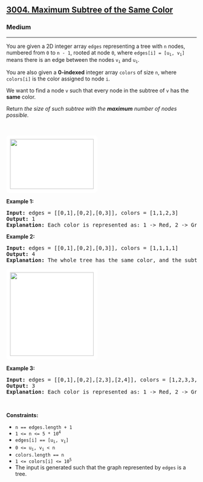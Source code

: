 <h2><a href="https://leetcode.com/problems/maximum-subtree-of-the-same-color/">3004. Maximum Subtree of the Same Color</a></h2><h3>Medium</h3><hr><div><p>You are given a 2D integer array <code>edges</code> representing a tree with <code>n</code> nodes, numbered from <code>0</code> to <code>n - 1</code>, rooted at node <code>0</code>, where <code>edges[i] = [u<sub>i</sub>, v<sub>i</sub>]</code> means there is an edge between the nodes <code>v<sub>i</sub></code> and <code>u<sub>i</sub></code>.</p>

<p>You are also given a <strong>0-indexed</strong> integer array <code>colors</code> of size <code>n</code>, where <code>colors[i]</code> is the color assigned to node <code>i</code>.</p>

<p>We want to find a node <code>v</code> such that every node in the <span data-keyword="subtree-of-node">subtree</span> of <code>v</code> has the <strong>same</strong> color.</p>

<p>Return <em>the size of such subtree with the <strong>maximum</strong> number of nodes possible.</em></p>

<p>&nbsp;</p>
<p><strong><img alt="" src="https://assets.leetcode.com/static_assets/others/20231216-134026.png" style="padding: 10px; background: rgb(255, 255, 255); border-radius: 0.5rem; width: 221px; height: 132px;"></strong></p>

<p><strong class="example">Example 1:</strong></p>

<pre><strong>Input:</strong> edges = [[0,1],[0,2],[0,3]], colors = [1,1,2,3]
<strong>Output:</strong> 1
<strong>Explanation:</strong> Each color is represented as: 1 -&gt; Red, 2 -&gt; Green, 3 -&gt; Blue. We can see that the subtree rooted at node 0 has children with different colors. Any other subtree is of the same color and has a size of 1. Hence, we return 1.
</pre>

<p><strong class="example">Example 2:</strong></p>

<pre><strong>Input:</strong> edges = [[0,1],[0,2],[0,3]], colors = [1,1,1,1]
<strong>Output:</strong> 4
<strong>Explanation:</strong> The whole tree has the same color, and the subtree rooted at node 0 has the most number of nodes which is 4. Hence, we return 4.
</pre>

<p><strong><img alt="" src="https://assets.leetcode.com/static_assets/others/20231216-134017.png" style="padding: 10px; background: rgb(255, 255, 255); border-radius: 0.5rem; width: 221px; height: 221px;"></strong></p>

<p><strong class="example">Example 3:</strong></p>

<pre><strong>Input:</strong> edges = [[0,1],[0,2],[2,3],[2,4]], colors = [1,2,3,3,3]
<strong>Output:</strong> 3
<strong>Explanation:</strong> Each color is represented as: 1 -&gt; Red, 2 -&gt; Green, 3 -&gt; Blue. We can see that the subtree rooted at node 0 has children with different colors. Any other subtree is of the same color, but the subtree rooted at node 2 has a size of 3 which is the maximum. Hence, we return 3.
</pre>

<p>&nbsp;</p>
<p><strong>Constraints:</strong></p>

<ul>
	<li><code>n == edges.length + 1</code></li>
	<li><code>1 &lt;= n &lt;= 5 * 10<sup>4</sup></code></li>
	<li><code>edges[i] == [u<sub>i</sub>, v<sub>i</sub>]</code></li>
	<li><code>0 &lt;= u<sub>i</sub>, v<sub>i</sub> &lt; n</code></li>
	<li><code>colors.length == n</code></li>
	<li><code>1 &lt;= colors[i] &lt;= 10<sup>5</sup></code></li>
	<li>The input is generated such that the graph represented by <code>edges</code> is a tree.</li>
</ul>
</div>